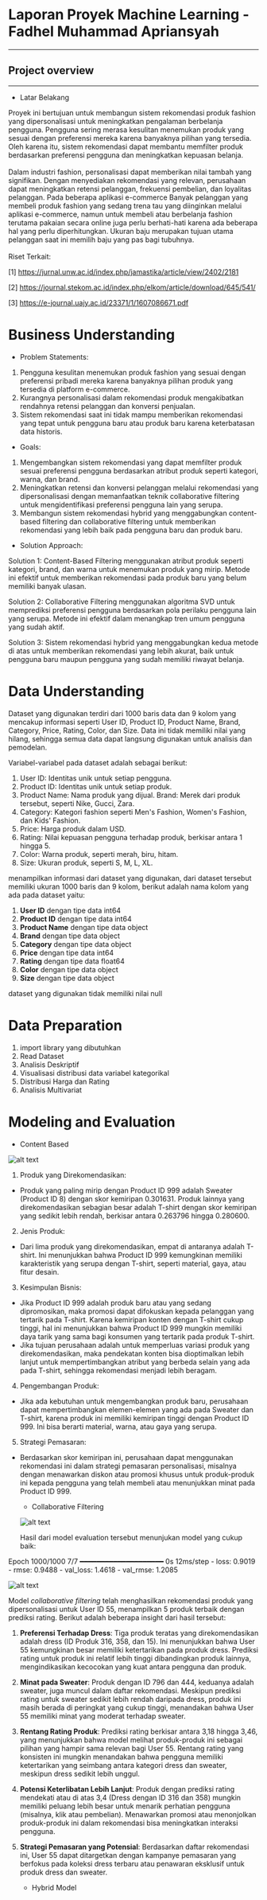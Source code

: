# **Laporan Proyek Machine Learning - Fadhel Muhammad Apriansyah**
---
## Project overview
---
- Latar Belakang

Proyek ini bertujuan untuk membangun sistem rekomendasi produk fashion yang dipersonalisasi untuk meningkatkan pengalaman berbelanja pengguna. Pengguna sering merasa kesulitan menemukan produk yang sesuai dengan preferensi mereka karena banyaknya pilihan yang tersedia. Oleh karena itu, sistem rekomendasi dapat membantu memfilter produk berdasarkan preferensi pengguna dan meningkatkan kepuasan belanja.
<br><br>
Dalam industri fashion, personalisasi dapat memberikan nilai tambah yang signifikan. Dengan menyediakan rekomendasi yang relevan, perusahaan dapat meningkatkan retensi pelanggan, frekuensi pembelian, dan loyalitas pelanggan. Pada beberapa aplikasi e-commerce Banyak pelanggan yang membeli produk fashion yang sedang trena tau  yang diinginkan melalui aplikasi e-commerce, namun untuk membeli atau berbelanja fashion terutama pakaian secara online juga perlu berhati-hati karena ada beberapa hal yang perlu diperhitungkan. Ukuran baju merupakan tujuan utama pelanggan saat ini memilih baju yang pas bagi tubuhnya.
<br><br>
Riset Terkait:

[1] https://jurnal.unw.ac.id/index.php/jamastika/article/view/2402/2181

[2] https://journal.stekom.ac.id/index.php/elkom/article/download/645/541/

[3] https://e-journal.uajy.ac.id/23371/1/1607086671.pdf


# **Business Understanding**

- Problem Statements:
1. Pengguna kesulitan menemukan produk fashion yang sesuai dengan preferensi pribadi mereka karena banyaknya pilihan produk yang tersedia di platform e-commerce.
2. Kurangnya personalisasi dalam rekomendasi produk mengakibatkan rendahnya retensi pelanggan dan konversi penjualan.
3. Sistem rekomendasi saat ini tidak mampu memberikan rekomendasi yang tepat untuk pengguna baru atau produk baru karena keterbatasan data historis.

- Goals:
1. Mengembangkan sistem rekomendasi yang dapat memfilter produk sesuai preferensi pengguna berdasarkan atribut produk seperti kategori, warna, dan brand.
2. Meningkatkan retensi dan konversi pelanggan melalui rekomendasi yang dipersonalisasi dengan memanfaatkan teknik collaborative filtering untuk mengidentifikasi preferensi pengguna lain yang serupa.
3. Membangun sistem rekomendasi hybrid yang menggabungkan content-based filtering dan collaborative filtering untuk memberikan rekomendasi yang lebih baik pada pengguna baru dan produk baru.

- Solution Approach:

Solution 1: Content-Based Filtering menggunakan atribut produk seperti kategori, brand, dan warna untuk menemukan produk yang mirip. Metode ini efektif untuk memberikan rekomendasi pada produk baru yang belum memiliki banyak ulasan.

Solution 2: Collaborative Filtering menggunakan algoritma SVD untuk memprediksi preferensi pengguna berdasarkan pola perilaku pengguna lain yang serupa. Metode ini efektif dalam menangkap tren umum pengguna yang sudah aktif.

Solution 3: Sistem rekomendasi hybrid yang menggabungkan kedua metode di atas untuk memberikan rekomendasi yang lebih akurat, baik untuk pengguna baru maupun pengguna yang sudah memiliki riwayat belanja.


# **Data Understanding**

Dataset yang digunakan terdiri dari 1000 baris data dan 9 kolom yang mencakup informasi seperti User ID, Product ID, Product Name, Brand, Category, Price, Rating, Color, dan Size. Data ini tidak memiliki nilai yang hilang, sehingga semua data dapat langsung digunakan untuk analisis dan pemodelan.

Variabel-variabel pada dataset adalah sebagai berikut:

1. User ID: Identitas unik untuk setiap pengguna.
2. Product ID: Identitas unik untuk setiap produk.
3. Product Name: Nama produk yang dijual.
Brand: Merek dari produk tersebut, seperti Nike, Gucci, Zara.
4. Category: Kategori fashion seperti Men's Fashion, Women's Fashion, dan Kids' Fashion.
5. Price: Harga produk dalam USD.
6. Rating: Nilai kepuasan pengguna terhadap produk, berkisar antara 1 hingga 5.
7. Color: Warna produk, seperti merah, biru, hitam.
8. Size: Ukuran produk, seperti S, M, L, XL.


menampilkan informasi dari dataset yang digunakan, dari dataset tersebut memiliki ukuran 1000 baris dan 9 kolom, berikut adalah nama kolom yang ada pada dataset yaitu:

 1.   **User ID**       dengan tipe data   int64  
 2.   **Product ID**    dengan tipe data   int64  
 3.   **Product Name**  dengan tipe data   object
 4.   **Brand**         dengan tipe data   object
 5.   **Category**      dengan tipe data   object
 6.   **Price**         dengan tipe data   int64  
 7.   **Rating**        dengan tipe data   float64
 8.   **Color**         dengan tipe data   object
 9.   **Size**          dengan tipe data   object


 dataset yang digunakan tidak memiliki nilai null

# **Data Preparation**
1. import library yang dibutuhkan
2. Read Dataset
3. Analisis Deskriptif
4. Visualisasi distribusi data variabel kategorikal
5. Distribusi Harga dan Rating
6. Analisis Multivariat

# **Modeling and Evaluation**
   - Content Based

   ![alt text](image.png)
   
   1. Produk yang Direkomendasikan:

- Produk yang paling mirip dengan Product ID 999 adalah Sweater (Product ID 8) dengan skor kemiripan 0.301631.
Produk lainnya yang direkomendasikan sebagian besar adalah T-shirt dengan skor kemiripan yang sedikit lebih rendah, berkisar antara 0.263796 hingga 0.280600.

2. Jenis Produk:

- Dari lima produk yang direkomendasikan, empat di antaranya adalah T-shirt. Ini menunjukkan bahwa Product ID 999 kemungkinan memiliki karakteristik yang serupa dengan T-shirt, seperti material, gaya, atau fitur desain.

3. Kesimpulan Bisnis:

- Jika Product ID 999 adalah produk baru atau yang sedang dipromosikan, maka promosi dapat difokuskan kepada pelanggan yang tertarik pada T-shirt. Karena kemiripan konten dengan T-shirt cukup tinggi, hal ini menunjukkan bahwa Product ID 999 mungkin memiliki daya tarik yang sama bagi konsumen yang tertarik pada produk T-shirt.
- Jika tujuan perusahaan adalah untuk memperluas variasi produk yang direkomendasikan, maka pendekatan konten bisa dioptimalkan lebih lanjut untuk mempertimbangkan atribut yang berbeda selain yang ada pada T-shirt, sehingga rekomendasi menjadi lebih beragam.

4. Pengembangan Produk:

- Jika ada kebutuhan untuk mengembangkan produk baru, perusahaan dapat mempertimbangkan elemen-elemen yang ada pada Sweater dan T-shirt, karena produk ini memiliki kemiripan tinggi dengan Product ID 999. Ini bisa berarti material, warna, atau gaya yang serupa.

5. Strategi Pemasaran:

- Berdasarkan skor kemiripan ini, perusahaan dapat menggunakan rekomendasi ini dalam strategi pemasaran personalisasi, misalnya dengan menawarkan diskon atau promosi khusus untuk produk-produk ini kepada pengguna yang telah membeli atau menunjukkan minat pada Product ID 999.

   - Collaborative Filtering
   
   ![alt text](image-1.png)
  
   Hasil dari model evaluation tersebut menunjukan model yang cukup baik:

Epoch 1000/1000
7/7 ━━━━━━━━━━━━━━━━━━━━ 0s 12ms/step - loss: 0.9019 - rmse: 0.9488 - val_loss: 1.4618 - val_rmse: 1.2085

   ![alt text](image-2.png)

Model *collaborative filtering* telah menghasilkan rekomendasi produk yang dipersonalisasi untuk User ID 55, menampilkan 5 produk terbaik dengan prediksi rating. Berikut adalah beberapa insight dari hasil tersebut:

1. **Preferensi Terhadap Dress**: Tiga produk teratas yang direkomendasikan adalah dress (ID Produk 316, 358, dan 15). Ini menunjukkan bahwa User 55 kemungkinan besar memiliki ketertarikan pada produk dress. Prediksi rating untuk produk ini relatif lebih tinggi dibandingkan produk lainnya, mengindikasikan kecocokan yang kuat antara pengguna dan produk.

2. **Minat pada Sweater**: Produk dengan ID 796 dan 444, keduanya adalah sweater, juga muncul dalam daftar rekomendasi. Meskipun prediksi rating untuk sweater sedikit lebih rendah daripada dress, produk ini masih berada di peringkat yang cukup tinggi, menandakan bahwa User 55 memiliki minat yang moderat terhadap sweater.

3. **Rentang Rating Produk**: Prediksi rating berkisar antara 3,18 hingga 3,46, yang menunjukkan bahwa model melihat produk-produk ini sebagai pilihan yang hampir sama relevan bagi User 55. Rentang rating yang konsisten ini mungkin menandakan bahwa pengguna memiliki ketertarikan yang seimbang antara kategori dress dan sweater, meskipun dress sedikit lebih unggul.

4. **Potensi Keterlibatan Lebih Lanjut**: Produk dengan prediksi rating mendekati atau di atas 3,4 (Dress dengan ID 316 dan 358) mungkin memiliki peluang lebih besar untuk menarik perhatian pengguna (misalnya, klik atau pembelian). Menawarkan promosi atau menonjolkan produk-produk ini dalam rekomendasi bisa meningkatkan interaksi pengguna.

5. **Strategi Pemasaran yang Potensial**: Berdasarkan daftar rekomendasi ini, User 55 dapat ditargetkan dengan kampanye pemasaran yang berfokus pada koleksi dress terbaru atau penawaran eksklusif untuk produk dress dan sweater.

   - Hybrid Model





